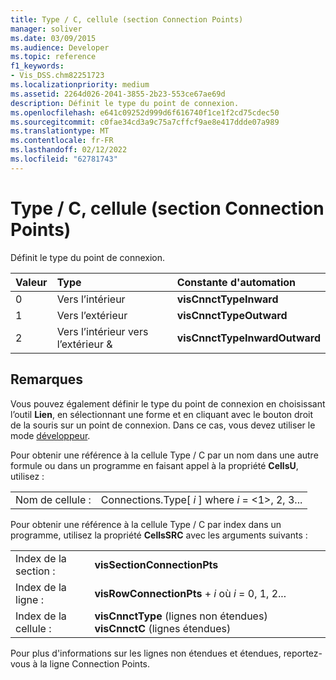 ```yaml
---
title: Type / C, cellule (section Connection Points)
manager: soliver
ms.date: 03/09/2015
ms.audience: Developer
ms.topic: reference
f1_keywords:
- Vis_DSS.chm82251723
ms.localizationpriority: medium
ms.assetid: 2264d026-2041-3855-2b23-553ce67ae69d
description: Définit le type du point de connexion.
ms.openlocfilehash: e641c09252d999d6f616740f1ce1f2cd75cdec50
ms.sourcegitcommit: c0fae34cd3a9c75a7cffcf9ae8e417ddde07a989
ms.translationtype: MT
ms.contentlocale: fr-FR
ms.lasthandoff: 02/12/2022
ms.locfileid: "62781743"
---
```

# <a name="type--c-cell-connection-points-section"></a>Type / C, cellule (section Connection Points)

Définit le type du point de connexion.
  
|**Valeur**|**Type**|**Constante d'automation**|
|:-----|:-----|:-----|
|0  <br/> |Vers l’intérieur  <br/> |**visCnnctTypeInward** <br/> |
|1  <br/> |Vers l’extérieur  <br/> |**visCnnctTypeOutward** <br/> |
|2  <br/> |Vers l’intérieur vers l’extérieur &amp;  <br/> |**visCnnctTypeInwardOutward** <br/> |
   
## <a name="remarks"></a>Remarques

Vous pouvez également définir le type du point de connexion en choisissant l’outil **Lien**, en sélectionnant une forme et en cliquant avec le bouton droit de la souris sur un point de connexion. Dans ce cas, vous devez utiliser le mode [développeur](run-in-developer-mode-display-the-developer-tab.md). 
  
Pour obtenir une référence à la cellule Type / C par un nom dans une autre formule ou dans un programme en faisant appel à la propriété **CellsU**, utilisez : 
  
|||
|:-----|:-----|
|Nom de cellule :  <br/> |Connections.Type[  *i*  ] where  *i*  = <1>, 2, 3... |
   
Pour obtenir une référence à la cellule Type / C par index dans un programme, utilisez la propriété **CellsSRC** avec les arguments suivants : 
  
|||
|:-----|:-----|
|Index de la section :  <br/> |**visSectionConnectionPts** <br/> |
|Index de la ligne :  <br/> |**visRowConnectionPts** +   *i* où *i* = 0, 1, 2... |
|Index de la cellule :  <br/> |**visCnnctType** (lignes non étendues) **visCnnctC** (lignes étendues)  <br/> |
   
Pour plus d'informations sur les lignes non étendues et étendues, reportez-vous à la ligne Connection Points.
  

